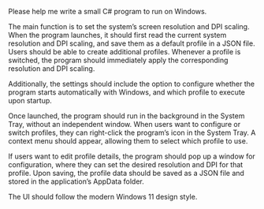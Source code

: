 Please help me write a small C# program to run on Windows.

The main function is to set the system’s screen resolution and DPI scaling. When the program launches, it should first read the current system resolution and DPI scaling, and save them as a default profile in a JSON file. Users should be able to create additional profiles. Whenever a profile is switched, the program should immediately apply the corresponding resolution and DPI scaling.

Additionally, the settings should include the option to configure whether the program starts automatically with Windows, and which profile to execute upon startup.

Once launched, the program should run in the background in the System Tray, without an independent window. When users want to configure or switch profiles, they can right-click the program’s icon in the System Tray. A context menu should appear, allowing them to select which profile to use.

If users want to edit profile details, the program should pop up a window for configuration, where they can set the desired resolution and DPI for that profile. Upon saving, the profile data should be saved as a JSON file and stored in the application’s AppData folder.

The UI should follow the modern Windows 11 design style.
